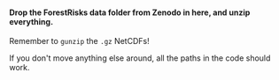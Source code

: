 #### Drop the ForestRisks data folder from Zenodo in here, and unzip everything.

Remember to `gunzip` the `.gz` NetCDFs!

If you don't move anything else around, all the paths in the code should work.
